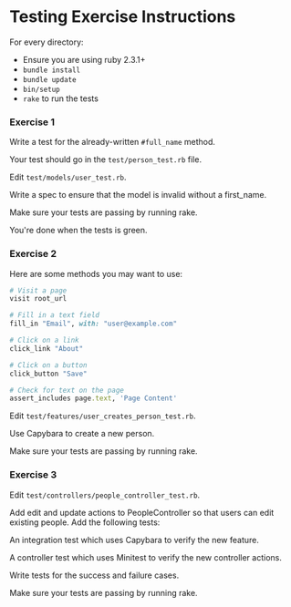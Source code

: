 # Testing Exercise Instructions

For every directory:

* Ensure you are using ruby 2.3.1+
* `bundle install`
* `bundle update`
* `bin/setup`
* `rake` to run the tests


### Exercise 1

Write a test for the already-written `#full_name` method.

Your test should go in the `test/person_test.rb` file.

Edit `test/models/user_test.rb`.

Write a spec to ensure that the model is invalid without a first_name.

Make sure your tests are passing by running rake.

You're done when the tests is green.

### Exercise 2

Here are some methods you may want to use:

```ruby
# Visit a page
visit root_url

# Fill in a text field
fill_in "Email", with: "user@example.com"

# Click on a link
click_link "About"

# Click on a button
click_button "Save"

# Check for text on the page
assert_includes page.text, 'Page Content'
```

Edit `test/features/user_creates_person_test.rb`.

Use Capybara to create a new person.

Make sure your tests are passing by running rake.

### Exercise 3

Edit `test/controllers/people_controller_test.rb`.

Add edit and update actions to PeopleController so that users can edit existing people. Add the following tests:

An integration test which uses Capybara to verify the new feature.

A controller test which uses Minitest to verify the new controller actions.

Write tests for the success and failure cases.

Make sure your tests are passing by running rake.
